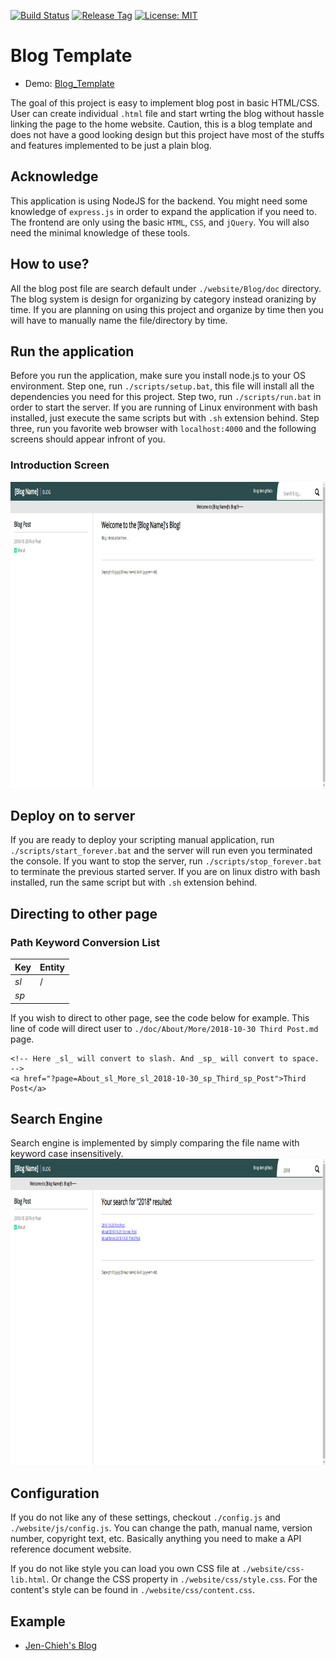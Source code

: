 [![Build Status](https://travis-ci.com/jcs090218/Blog-Template.svg?branch=master)](https://travis-ci.com/jcs090218/Blog-Template)
[![Release Tag](https://img.shields.io/github/tag/jcs090218/Blog-Template.svg?label=release)](https://github.com/jcs090218/Blog-Template/releases/latest)
[![License: MIT](https://img.shields.io/badge/License-MIT-yellow.svg)](https://opensource.org/licenses/MIT)

# Blog Template

* Demo: [Blog_Template](http://www.jcs-profile.com:4000)

The goal of this project is easy to implement blog post in basic 
HTML/CSS. User can create individual `.html` file and start wrting 
the blog without hassle linking the page to the home website. 
Caution, this is a blog template and does not have a good looking 
design but this project have most of the stuffs and features 
implemented to be just a plain blog.

## Acknowledge

This application is using NodeJS for the backend. You might need
some knowledge of `express.js` in order to expand the application
if you need to. The frontend are only using the basic `HTML`, `CSS`,
and `jQuery`. You will also need the minimal knowledge of these tools.

## How to use?

All the blog post file are search default under `./website/Blog/doc` 
directory. The blog system is design for organizing by category 
instead oranizing by time. If you are planning on using this 
project and organize by time then you will have to manually name 
the file/directory by time. 

## Run the application

Before you run the application, make sure you install node.js to
your OS environment. Step one, run `./scripts/setup.bat`, this
file will install all the dependencies you need for this project.
Step two, run `./scripts/run.bat` in order to start the server.
If you are running of Linux environment with bash installed, just
execute the same scripts but with `.sh` extension behind.
Step three, run you favorite web browser with `localhost:4000` and
the following screens should appear infront of you.

### Introduction Screen

<img src="./screenshot/intro_demo.png" width="930" height="490"/>

## Deploy on to server

If you are ready to deploy your scripting manual application, run
`./scripts/start_forever.bat` and the server will run even you terminated
the console. If you want to stop the server, run `./scripts/stop_forever.bat`
to terminate the previous started server. If you are on linux distro
with bash installed, run the same script but with `.sh` extension behind.

## Directing to other page

### Path Keyword Conversion List

| Key  | Entity |
|------|--------|
| _sl_ | /      |
| _sp_ |        |

If you wish to direct to other page, see the code below for example. This 
line of code will direct user to `./doc/About/More/2018-10-30 Third Post.md` page.
```
<!-- Here _sl_ will convert to slash. And _sp_ will convert to space. -->
<a href="?page=About_sl_More_sl_2018-10-30_sp_Third_sp_Post">Third Post</a>
```

## Search Engine

Search engine is implemented by simply comparing the file name with keyword 
case insensitively.
<img src="./screenshot/search_demo.png" width="930" height="490"/>

## Configuration

If you do not like any of these settings, checkout `./config.js` and `./website/js/config.js`.
You can change the path, manual name, version number, copyright text, etc.
Basically anything you need to make a API reference document website.

If you do not like style you can load you own CSS file at `./website/css-lib.html`.
Or change the CSS property in `./website/css/style.css`. For the content's style can
be found in `./website/css/content.css`.

## Example

* [Jen-Chieh's Blog](http://www.jcs-profile.com:4001)
